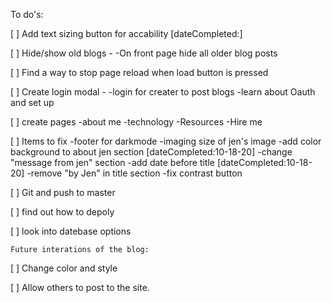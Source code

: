  To do's:

[ ] Add text sizing button for accability
    [dateCompleted:]

[ ] Hide/show old blogs - 
    -On front page hide all older blog posts

[ ] Find a way to stop page reload when load button is pressed

[ ] Create login modal -
    -login for creater to post blogs
    -learn about Oauth and set up

[ ] create pages
    -about me
    -technology
    -Resources
    -Hire me

[ ] Items to fix 
    -footer for darkmode
    -imaging size of jen's image
    -add color background to about jen section
        [dateCompleted:10-18-20]
    -change "message from jen" section
    -add date before title
        [dateCompleted:10-18-20]
    -remove "by Jen" in title section 
    -fix contrast button

[ ] Git and push to master

[ ] find out how to depoly

[ ] look into datebase options 






    Future interations of the blog:

[ ] Change color and style

[ ] Allow others to post to the site.  



